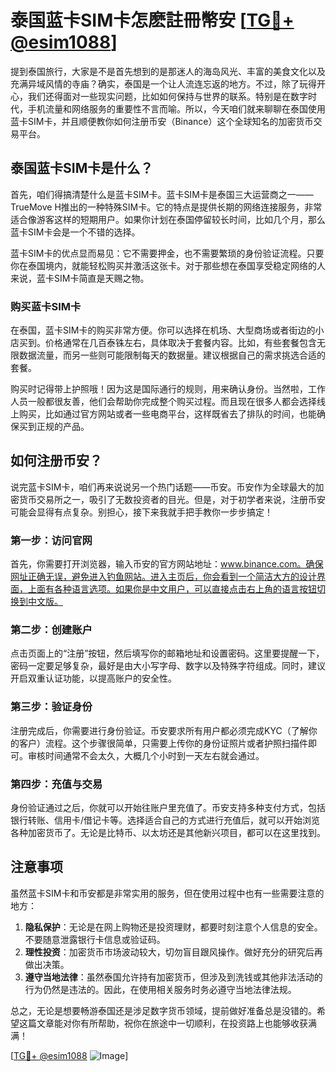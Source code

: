 # 泰国蓝卡SIM卡怎麽註冊幣安 [[TG💪+ @esim1088](https://t.me/s/esim1088)]

提到泰国旅行，大家是不是首先想到的是那迷人的海岛风光、丰富的美食文化以及充满异域风情的寺庙？确实，泰国是一个让人流连忘返的地方。不过，除了玩得开心，我们还得面对一些现实问题，比如如何保持与世界的联系。特别是在数字时代，手机流量和网络服务的重要性不言而喻。所以，今天咱们就来聊聊在泰国使用蓝卡SIM卡，并且顺便教你如何注册币安（Binance）这个全球知名的加密货币交易平台。

## 泰国蓝卡SIM卡是什么？

首先，咱们得搞清楚什么是蓝卡SIM卡。蓝卡SIM卡是泰国三大运营商之一——TrueMove H推出的一种特殊SIM卡。它的特点是提供长期的网络连接服务，非常适合像游客这样的短期用户。如果你计划在泰国停留较长时间，比如几个月，那么蓝卡SIM卡会是一个不错的选择。

蓝卡SIM卡的优点显而易见：它不需要押金，也不需要繁琐的身份验证流程。只要你在泰国境内，就能轻松购买并激活这张卡。对于那些想在泰国享受稳定网络的人来说，蓝卡SIM卡简直是天赐之物。

### 购买蓝卡SIM卡

在泰国，蓝卡SIM卡的购买非常方便。你可以选择在机场、大型商场或者街边的小店买到。价格通常在几百泰铢左右，具体取决于套餐内容。比如，有些套餐包含无限数据流量，而另一些则可能限制每天的数据量。建议根据自己的需求挑选合适的套餐。

购买时记得带上护照哦！因为这是国际通行的规则，用来确认身份。当然啦，工作人员一般都很友善，他们会帮助你完成整个购买过程。而且现在很多人都会选择线上购买，比如通过官方网站或者一些电商平台，这样既省去了排队的时间，也能确保买到正规的产品。

## 如何注册币安？

说完蓝卡SIM卡，咱们再来说说另一个热门话题——币安。币安作为全球最大的加密货币交易所之一，吸引了无数投资者的目光。但是，对于初学者来说，注册币安可能会显得有点复杂。别担心，接下来我就手把手教你一步步搞定！

### 第一步：访问官网

首先，你需要打开浏览器，输入币安的官方网站地址：www.binance.com。确保网址正确无误，避免进入钓鱼网站。进入主页后，你会看到一个简洁大方的设计界面，上面有各种语言选项。如果你是中文用户，可以直接点击右上角的语言按钮切换到中文版。

### 第二步：创建账户

点击页面上的“注册”按钮，然后填写你的邮箱地址和设置密码。这里要提醒一下，密码一定要足够复杂，最好是由大小写字母、数字以及特殊字符组成。同时，建议开启双重认证功能，以提高账户的安全性。

### 第三步：验证身份

注册完成后，你需要进行身份验证。币安要求所有用户都必须完成KYC（了解你的客户）流程。这个步骤很简单，只需要上传你的身份证照片或者护照扫描件即可。审核时间通常不会太久，大概几个小时到一天左右就会通过。

### 第四步：充值与交易

身份验证通过之后，你就可以开始往账户里充值了。币安支持多种支付方式，包括银行转账、信用卡/借记卡等。选择适合自己的方式进行充值后，就可以开始浏览各种加密货币了。无论是比特币、以太坊还是其他新兴项目，都可以在这里找到。

## 注意事项

虽然蓝卡SIM卡和币安都是非常实用的服务，但在使用过程中也有一些需要注意的地方：

1. **隐私保护**：无论是在网上购物还是投资理财，都要时刻注意个人信息的安全。不要随意泄露银行卡信息或验证码。
2. **理性投资**：加密货币市场波动较大，切勿盲目跟风操作。做好充分的研究后再做出决策。
3. **遵守当地法律**：虽然泰国允许持有加密货币，但涉及到洗钱或其他非法活动的行为仍然是违法的。因此，在使用相关服务时务必遵守当地法律法规。

总之，无论是想要畅游泰国还是涉足数字货币领域，提前做好准备总是没错的。希望这篇文章能对你有所帮助，祝你在旅途中一切顺利，在投资路上也能够收获满满！

[[TG💪+ @esim1088](https://t.me/s/esim1088) ![Image](https://i.postimg.cc/4NQfJmqS/Snipaste-2025-05-13-00-14-12.png)]
